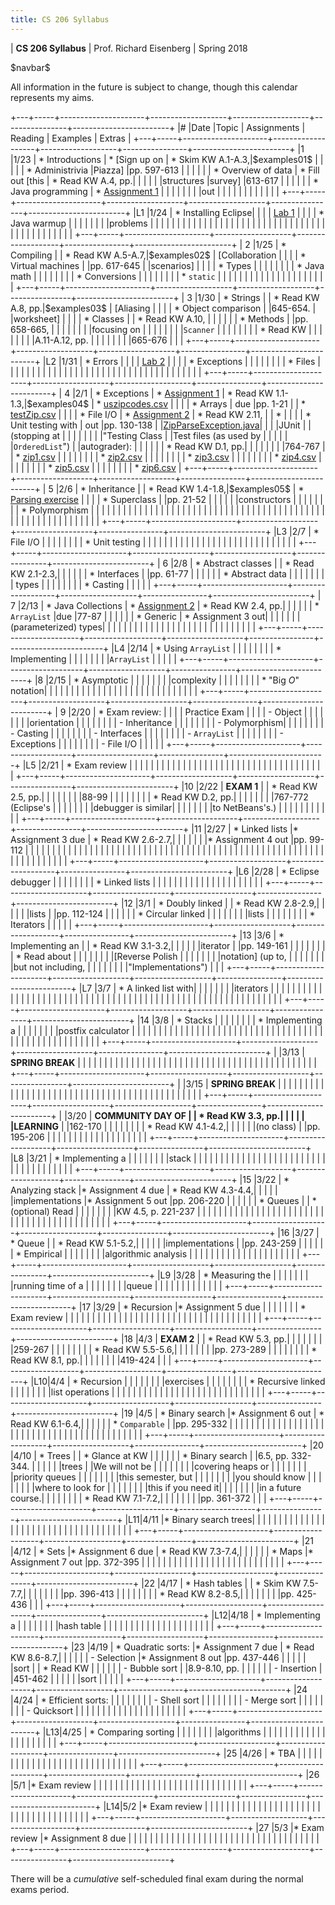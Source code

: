 ```yaml
---
title: CS 206 Syllabus
---
```


<div id="header">

| **CS 206 Syllabus**
| Prof. Richard Eisenberg
| Spring 2018

</div>

\$navbar\$

All information in the future is subject to change, though this calendar
represents my aims.

+---+-----+---------------------+-------------------+-------------------+----------------+------------------------+
|\# |Date |Topic                |  Assignments      | Reading           | Examples       |  Extras                |
+---+-----+---------------------+-------------------+-------------------+----------------+------------------------+
|1  |1/23 | * Introductions     | * [Sign up on     | * Skim KW A.1-A.3,|\$examples01\$  |                        |
|   |     | * Administrivia     |Piazza]            |pp. 597-613        |                |                        |
|   |     | * Overview of data  | * Fill out [this  | * Read KW A.4, pp.|                |                        |
|   |     |structures           |survey]            |613-617            |                |                        |
|   |     | * Java programming  | * [Assignment 1]  |                   |                |                        |
|   |     |                     |out                |                   |                |                        |
|   |     |                     |                   |                   |                |                        |
+---+-----+---------------------+-------------------+-------------------+----------------+------------------------+
|L1 |1/24 | * Installing Eclipse|                   |                   |                | [Lab 1]                |
|   |     | * Java warmup       |                   |                   |                |                        |
|   |     |problems             |                   |                   |                |                        |
|   |     |                     |                   |                   |                |                        |
|   |     |                     |                   |                   |                |                        |
|   |     |                     |                   |                   |                |                        |
|   |     |                     |                   |                   |                |                        |
|   |     |                     |                   |                   |                |                        |
+---+-----+---------------------+-------------------+-------------------+----------------+------------------------+
| 2 |1/25 | * Compiling         |                   | * Read KW A.5-A.7,|\$examples02\$  | [Collaboration         |
|   |     | * Virtual machines  |                   |pp. 617-645        |                |scenarios]              |
|   |     | * Types             |                   |                   |                |                        |
|   |     | * Java math         |                   |                   |                |                        |
|   |     | * Conversions       |                   |                   |                |                        |
|   |     | * `static`          |                   |                   |                |                        |
|   |     |                     |                   |                   |                |                        |
|   |     |                     |                   |                   |                |                        |
+---+-----+---------------------+-------------------+-------------------+----------------+------------------------+
| 3 |1/30 | * Strings           |                   | * Read KW A.8, pp.|\$examples03\$  | [Aliasing              |
|   |     | * Object comparison |                   |645-654.           |                |worksheet]              |
|   |     | * Classes           |                   | * Read KW A.10,   |                |                        |
|   |     | * Methods           |                   |pp. 658-665,       |                |                        |
|   |     |                     |                   |focusing on        |                |                        |
|   |     |                     |                   |`Scanner`          |                |                        |
|   |     |                     |                   | * Read KW         |                |                        |
|   |     |                     |                   |A.11-A.12, pp.     |                |                        |
|   |     |                     |                   |665-676            |                |                        |
+---+-----+---------------------+-------------------+-------------------+----------------+------------------------+
|L2 |1/31 | * Errors            |                   |                   |                | [Lab 2]                |
|   |     | * Exceptions        |                   |                   |                |                        |
|   |     | * Files             |                   |                   |                |                        |
|   |     |                     |                   |                   |                |                        |
|   |     |                     |                   |                   |                |                        |
|   |     |                     |                   |                   |                |                        |
|   |     |                     |                   |                   |                |                        |
+---+-----+---------------------+-------------------+-------------------+----------------+------------------------+
| 4 |2/1  | * Exceptions        | * [Assignment 1]  | * Read KW 1.1-1.3,|\$examples04\$  | * [uszipcodes.csv]     |
|   |     | * Arrays            |        due        |pp. 1-21           |                | * [testZip.csv]        |
|   |     | * File I/O          | * [Assignment 2]  | * Read KW 2.11,   |                | *                      |
|   |     | * Unit testing with |        out        |pp. 130-138        |                |[ZipParseException.java]|
|   |     |JUnit                |                   |(stopping at       |                |                        |
|   |     |                     |                   |"Testing Class     |                |Test files (as used by  |
|   |     |                     |                   |`OrderedList`")    |                |autograder):            |
|   |     |                     |                   | * Read KW D.1, pp.|                |                        |
|   |     |                     |                   |764-767            |                | * [zip1.csv]           |
|   |     |                     |                   |                   |                | * [zip2.csv]           |
|   |     |                     |                   |                   |                | * [zip3.csv]           |
|   |     |                     |                   |                   |                | * [zip4.csv]           |
|   |     |                     |                   |                   |                | * [zip5.csv]           |
|   |     |                     |                   |                   |                | * [zip6.csv]           |
+---+-----+---------------------+-------------------+-------------------+----------------+------------------------+
| 5 |2/6  | * Inheritance       |                   | * Read KW 1.4-1.8,|\$examples05\$  | * [Parsing exercise]   |
|   |     | * Superclass        |                   |pp. 21-52          |                |                        |
|   |     |constructors         |                   |                   |                |                        |
|   |     | * Polymorphism      |                   |                   |                |                        |
|   |     |                     |                   |                   |                |                        |
|   |     |                     |                   |                   |                |                        |
|   |     |                     |                   |                   |                |                        |
|   |     |                     |                   |                   |                |                        |
|   |     |                     |                   |                   |                |                        |
|   |     |                     |                   |                   |                |                        |
|   |     |                     |                   |                   |                |                        |
+---+-----+---------------------+-------------------+-------------------+----------------+------------------------+
|L3 |2/7  | * File I/O          |                   |                   |                |                        |
|   |     | * Unit testing      |                   |                   |                |                        |
|   |     |                     |                   |                   |                |                        |
|   |     |                     |                   |                   |                |                        |
|   |     |                     |                   |                   |                |                        |
+---+-----+---------------------+-------------------+-------------------+----------------+------------------------+
| 6 |2/8  | * Abstract classes  |                   | * Read KW 2.1-2.3,|                |                        |
|   |     | * Interfaces        |                   |pp. 61-77          |                |                        |
|   |     | * Abstract data     |                   |                   |                |                        |
|   |     |  types              |                   |                   |                |                        |
|   |     | * Casting           |                   |                   |                |                        |
+---+-----+---------------------+-------------------+-------------------+----------------+------------------------+
| 7 |2/13 | * Java Collections  | * [Assignment 2]  | * Read KW 2.4, pp.|                |                        |
|   |     | * `ArrayList`       |due                |77-87              |                |                        |
|   |     | * Generic           | * Assignment 3 out|                   |                |                        |
|   |     |(parameterized) types|                   |                   |                |                        |
|   |     |                     |                   |                   |                |                        |
|   |     |                     |                   |                   |                |                        |
|   |     |                     |                   |                   |                |                        |
+---+-----+---------------------+-------------------+-------------------+----------------+------------------------+
|L4 |2/14 | * Using `ArrayList` |                   |                   |                |                        |
|   |     | * Implementing      |                   |                   |                |                        |
|   |     |`ArrayList`          |                   |                   |                |                        |
+---+-----+---------------------+-------------------+-------------------+----------------+------------------------+
|8  |2/15 | * Asymptotic        |                   |                   |                |                        |
|   |     |complexity           |                   |                   |                |                        |
|   |     | * "Big $O$" notation|                   |                   |                |                        |
|   |     |                     |                   |                   |                |                        |
|   |     |                     |                   |                   |                |                        |
|   |     |                     |                   |                   |                |                        |
+---+-----+---------------------+-------------------+-------------------+----------------+------------------------+
| 9 |2/20 | * Exam review:      |                   |                   |                | Practice Exam          |
|   |     |       - Object      |                   |                   |                |                        |
|   |     |orientation          |                   |                   |                |                        |
|   |     |       - Inheritance |                   |                   |                |                        |
|   |     |       - Polymorphism|                   |                   |                |                        |
|   |     |       - Casting     |                   |                   |                |                        |
|   |     |       - Interfaces  |                   |                   |                |                        |
|   |     |       - `ArrayList` |                   |                   |                |                        |
|   |     |       - Exceptions  |                   |                   |                |                        |
|   |     |       - File I/O    |                   |                   |                |                        |
+---+-----+---------------------+-------------------+-------------------+----------------+------------------------+
|L5 |2/21 | * Exam review       |                   |                   |                |                        |
|   |     |                     |                   |                   |                |                        |
|   |     |                     |                   |                   |                |                        |
|   |     |                     |                   |                   |                |                        |
|   |     |                     |                   |                   |                |                        |
+---+-----+---------------------+-------------------+-------------------+----------------+------------------------+
|10 |2/22 | **EXAM 1**          |                   | * Read KW 2.5, pp.|                |                        |
|   |     |                     |                   |88-99              |                |                        |
|   |     |                     |                   | * Read KW D.2, pp.|                |                        |
|   |     |                     |                   |767-772 (Eclipse's |                |                        |
|   |     |                     |                   |debugger is similar|                |                        |
|   |     |                     |                   |to NetBeans's.)    |                |                        |
|   |     |                     |                   |                   |                |                        |
+---+-----+---------------------+-------------------+-------------------+----------------+------------------------+
|11 |2/27 | * Linked lists      |* Assignment 3 due | * Read KW 2.6-2.7,|                |                        |
|   |     |                     |* Assignment 4 out |pp. 99-112         |                |                        |
|   |     |                     |                   |                   |                |                        |
|   |     |                     |                   |                   |                |                        |
|   |     |                     |                   |                   |                |                        |
|   |     |                     |                   |                   |                |                        |
|   |     |                     |                   |                   |                |                        |
|   |     |                     |                   |                   |                |                        |
|   |     |                     |                   |                   |                |                        |
|   |     |                     |                   |                   |                |                        |
+---+-----+---------------------+-------------------+-------------------+----------------+------------------------+
|L6 |2/28 | * Eclipse debugger  |                   |                   |                |                        |
|   |     | * Linked lists      |                   |                   |                |                        |
|   |     |                     |                   |                   |                |                        |
|   |     |                     |                   |                   |                |                        |
+---+-----+---------------------+-------------------+-------------------+----------------+------------------------+
|12 |3/1  | * Doubly linked     |                   | * Read KW 2.8-2.9,|                |                        |
|   |     |lists                |                   |pp. 112-124        |                |                        |
|   |     | * Circular linked   |                   |                   |                |                        |
|   |     |lists                |                   |                   |                |                        |
|   |     | * Iterators         |                   |                   |                |                        |
+---+-----+---------------------+-------------------+-------------------+----------------+------------------------+
|13 |3/6  | * Implementing an   |                   | * Read KW 3.1-3.2,|                |                        |
|   |     |iterator             |                   |pp. 149-161        |                |                        |
|   |     |                     |                   | * Read about      |                |                        |
|   |     |                     |                   |[Reverse Polish    |                |                        |
|   |     |                     |                   |notation] (up to,  |                |                        |
|   |     |                     |                   |but not including, |                |                        |
|   |     |                     |                   |"Implementations") |                |                        |
+---+-----+---------------------+-------------------+-------------------+----------------+------------------------+
|L7 |3/7  | * A linked list with|                   |                   |                |                        |
|   |     |iterators            |                   |                   |                |                        |
|   |     |                     |                   |                   |                |                        |
|   |     |                     |                   |                   |                |                        |
|   |     |                     |                   |                   |                |                        |
|   |     |                     |                   |                   |                |                        |
|   |     |                     |                   |                   |                |                        |
|   |     |                     |                   |                   |                |                        |
|   |     |                     |                   |                   |                |                        |
+---+-----+---------------------+-------------------+-------------------+----------------+------------------------+
|14 |3/8  | * Stacks            |                   |                   |                |                        |
|   |     | * Implementing a    |                   |                   |                |                        |
|   |     |postfix calculator   |                   |                   |                |                        |
|   |     |                     |                   |                   |                |                        |
|   |     |                     |                   |                   |                |                        |
|   |     |                     |                   |                   |                |                        |
|   |     |                     |                   |                   |                |                        |
|   |     |                     |                   |                   |                |                        |
|   |     |                     |                   |                   |                |                        |
+---+-----+---------------------+-------------------+-------------------+----------------+------------------------+
|   |3/13 | **SPRING BREAK**    |                   |                   |                |                        |
|   |     |                     |                   |                   |                |                        |
|   |     |                     |                   |                   |                |                        |
|   |     |                     |                   |                   |                |                        |
|   |     |                     |                   |                   |                |                        |
|   |     |                     |                   |                   |                |                        |
+---+-----+---------------------+-------------------+-------------------+----------------+------------------------+
|   |3/15 | **SPRING BREAK**    |                   |                   |                |                        |
|   |     |                     |                   |                   |                |                        |
|   |     |                     |                   |                   |                |                        |
|   |     |                     |                   |                   |                |                        |
|   |     |                     |                   |                   |                |                        |
|   |     |                     |                   |                   |                |                        |
+---+-----+---------------------+-------------------+-------------------+----------------+------------------------+
|   |3/20 | **COMMUNITY DAY OF  |                   | * Read KW 3.3, pp.|                |                        |
|   |     |LEARNING**           |                   |162-170            |                |                        |
|   |     |                     |                   | * Read KW 4.1-4.2,|                |                        |
|   |     |(no class)           |                   |pp. 195-206        |                |                        |
|   |     |                     |                   |                   |                |                        |
|   |     |                     |                   |                   |                |                        |
+---+-----+---------------------+-------------------+-------------------+----------------+------------------------+
|L8 |3/21 | * Implementing a    |                   |                   |                |                        |
|   |     |stack                |                   |                   |                |                        |
|   |     |                     |                   |                   |                |                        |
|   |     |                     |                   |                   |                |                        |
|   |     |                     |                   |                   |                |                        |
|   |     |                     |                   |                   |                |                        |
+---+-----+---------------------+-------------------+-------------------+----------------+------------------------+
|15 |3/22 | * Analyzing stack   |* Assignment 4 due | * Read KW 4.3-4.4,|                |                        |
|   |     |implementations      |* Assignment 5 out |pp. 206-220        |                |                        |
|   |     | * Queues            |                   | * (optional) Read |                |                        |
|   |     |                     |                   |KW 4.5, p. 221-237 |                |                        |
|   |     |                     |                   |                   |                |                        |
|   |     |                     |                   |                   |                |                        |
|   |     |                     |                   |                   |                |                        |
|   |     |                     |                   |                   |                |                        |
|   |     |                     |                   |                   |                |                        |
+---+-----+---------------------+-------------------+-------------------+----------------+------------------------+
|16 |3/27 | * Queue             |                   | * Read KW 5.1-5.2,|                |                        |
|   |     |implementations      |                   |pp. 243-259        |                |                        |
|   |     | * Empirical         |                   |                   |                |                        |
|   |     |algorithmic analysis |                   |                   |                |                        |
|   |     |                     |                   |                   |                |                        |
|   |     |                     |                   |                   |                |                        |
+---+-----+---------------------+-------------------+-------------------+----------------+------------------------+
|L9 |3/28 | * Measuring the     |                   |                   |                |                        |
|   |     |running time of a    |                   |                   |                |                        |
|   |     |queue                |                   |                   |                |                        |
|   |     |                     |                   |                   |                |                        |
+---+-----+---------------------+-------------------+-------------------+----------------+------------------------+
|17 |3/29 | * Recursion         |* Assignment 5 due |                   |                |                        |
|   |     | * Exam review       |                   |                   |                |                        |
|   |     |                     |                   |                   |                |                        |
|   |     |                     |                   |                   |                |                        |
|   |     |                     |                   |                   |                |                        |
|   |     |                     |                   |                   |                |                        |
+---+-----+---------------------+-------------------+-------------------+----------------+------------------------+
|18 |4/3  | **EXAM 2**          |                   | * Read KW 5.3, pp.|                |                        |
|   |     |                     |                   |259-267            |                |                        |
|   |     |                     |                   | * Read KW 5.5-5.6,|                |                        |
|   |     |                     |                   |pp. 273-289        |                |                        |
|   |     |                     |                   | * Read KW 8.1, pp.|                |                        |
|   |     |                     |                   |419-424            |                |                        |
+---+-----+---------------------+-------------------+-------------------+----------------+------------------------+
|L10|4/4  | * Recursion         |                   |                   |                |                        |
|   |     |exercises            |                   |                   |                |                        |
|   |     | * Recursive linked  |                   |                   |                |                        |
|   |     |list operations      |                   |                   |                |                        |
|   |     |                     |                   |                   |                |                        |
|   |     |                     |                   |                   |                |                        |
|   |     |                     |                   |                   |                |                        |
+---+-----+---------------------+-------------------+-------------------+----------------+------------------------+
|19 |4/5  | * Binary search     |* Assignment 6 out | * Read KW 6.1-6.4,|                |                        |
|   |     | * `Comparable`      |                   |pp. 295-332        |                |                        |
|   |     |                     |                   |                   |                |                        |
|   |     |                     |                   |                   |                |                        |
|   |     |                     |                   |                   |                |                        |
|   |     |                     |                   |                   |                |                        |
|   |     |                     |                   |                   |                |                        |
+---+-----+---------------------+-------------------+-------------------+----------------+------------------------+
|20 |4/10 | * Trees             |                   | * Glance at KW    |                |                        |
|   |     | * Binary search     |                   |6.5, pp. 332-344.  |                |                        |
|   |     |trees                |                   |We will not be     |                |                        |
|   |     |                     |                   |covering heaps or  |                |                        |
|   |     |                     |                   |priority queues    |                |                        |
|   |     |                     |                   |this semester, but |                |                        |
|   |     |                     |                   |you should know    |                |                        |
|   |     |                     |                   |where to look for  |                |                        |
|   |     |                     |                   |this if you need it|                |                        |
|   |     |                     |                   |in a future course.|                |                        |
|   |     |                     |                   | * Read KW 7.1-7.2,|                |                        |
|   |     |                     |                   |pp. 361-372        |                |                        |
+---+-----+---------------------+-------------------+-------------------+----------------+------------------------+
|L11|4/11 |* Binary search trees|                   |                   |                |                        |
|   |     |                     |                   |                   |                |                        |
|   |     |                     |                   |                   |                |                        |
|   |     |                     |                   |                   |                |                        |
|   |     |                     |                   |                   |                |                        |
+---+-----+---------------------+-------------------+-------------------+----------------+------------------------+
|21 |4/12 | * Sets              |* Assignment 6 due | * Read KW 7.3-7.4,|                |                        |
|   |     | * Maps              |* Assignment 7 out |pp. 372-395        |                |                        |
|   |     |                     |                   |                   |                |                        |
|   |     |                     |                   |                   |                |                        |
|   |     |                     |                   |                   |                |                        |
+---+-----+---------------------+-------------------+-------------------+----------------+------------------------+
|22 |4/17 | * Hash tables       |                   | * Skim KW 7.5-7.7,|                |                        |
|   |     |                     |                   |pp. 396-413        |                |                        |
|   |     |                     |                   | * Read KW 8.2-8.5,|                |                        |
|   |     |                     |                   |pp. 425-436        |                |                        |
+---+-----+---------------------+-------------------+-------------------+----------------+------------------------+
|L12|4/18 | * Implementing a    |                   |                   |                |                        |
|   |     |hash table           |                   |                   |                |                        |
|   |     |                     |                   |                   |                |                        |
|   |     |                     |                   |                   |                |                        |
+---+-----+---------------------+-------------------+-------------------+----------------+------------------------+
|23 |4/19 | * Quadratic sorts:  |* Assignment 7 due | * Read KW 8.6-8.7,|                |                        |
|   |     |       - Selection   |* Assignment 8 out |pp. 437-446        |                |                        |
|   |     |sort                 |                   | * Read KW         |                |                        |
|   |     |       - Bubble sort |                   |8.9-8.10, pp.      |                |                        |
|   |     |       - Insertion   |                   |451-462            |                |                        |
|   |     |sort                 |                   |                   |                |                        |
+---+-----+---------------------+-------------------+-------------------+----------------+------------------------+
|24 |4/24 | * Efficient sorts:  |                   |                   |                |                        |
|   |     |       - Shell sort  |                   |                   |                |                        |
|   |     |       - Merge sort  |                   |                   |                |                        |
|   |     |       - Quicksort   |                   |                   |                |                        |
|   |     |                     |                   |                   |                |                        |
|   |     |                     |                   |                   |                |                        |
+---+-----+---------------------+-------------------+-------------------+----------------+------------------------+
|L13|4/25 | * Comparing sorting |                   |                   |                |                        |
|   |     |algorithms           |                   |                   |                |                        |
|   |     |                     |                   |                   |                |                        |
|   |     |                     |                   |                   |                |                        |
+---+-----+---------------------+-------------------+-------------------+----------------+------------------------+
|25 |4/26 | * TBA               |                   |                   |                |                        |
|   |     |                     |                   |                   |                |                        |
|   |     |                     |                   |                   |                |                        |
|   |     |                     |                   |                   |                |                        |
+---+-----+---------------------+-------------------+-------------------+----------------+------------------------+
|26 |5/1  |* Exam review        |                   |                   |                |                        |
|   |     |                     |                   |                   |                |                        |
|   |     |                     |                   |                   |                |                        |
|   |     |                     |                   |                   |                |                        |
+---+-----+---------------------+-------------------+-------------------+----------------+------------------------+
|L14|5/2  |* Exam review        |                   |                   |                |                        |
|   |     |                     |                   |                   |                |                        |
|   |     |                     |                   |                   |                |                        |
|   |     |                     |                   |                   |                |                        |
|   |     |                     |                   |                   |                |                        |
+---+-----+---------------------+-------------------+-------------------+----------------+------------------------+
|27 |5/3  |* Exam review        |* Assignment 8 due |                   |                |                        |
|   |     |                     |                   |                   |                |                        |
|   |     |                     |                   |                   |                |                        |
|   |     |                     |                   |                   |                |                        |
|   |     |                     |                   |                   |                |                        |
+---+-----+---------------------+-------------------+-------------------+----------------+------------------------+

There will be a *cumulative* self-scheduled final exam during the normal exams period.

[Sign up on Piazza]: https://piazza.com/brynmawr/spring2018/cs206
[this survey]: https://docs.google.com/forms/d/e/1FAIpQLSd5t9j-g-oRTGbv6UrEheki1m94nKv6qIQuO-7xGif7krptew/viewform?usp=sf_link
[Lab 1]: lab01/lab.html
[Reverse Polish notation]: https://en.wikipedia.org/wiki/Reverse_Polish_notation
[Assignment 1]: hw01/Warmup.pdf
[Collaboration scenarios]: 02/CollaborationScenarios.pdf
[Aliasing worksheet]: 03/Aliasing.pdf
[Lab 2]: lab02/Lab2.pdf
[Assignment 2]: hw02/ZipArray.pdf
[uszipcodes.csv]: hw02/uszipcodes.csv
[testZip.csv]: hw02/testZip.csv
[ZipParseException.java]: hw02/ZipParseException.java
[zip1.csv]: hw02/zip1.csv
[zip2.csv]: hw02/zip2.csv
[zip3.csv]: hw02/zip3.csv
[zip4.csv]: hw02/zip4.csv
[zip5.csv]: hw02/zip5.csv
[zip6.csv]: hw02/zip6.csv
[Parsing exercise]: 05/Parsing.pdf
